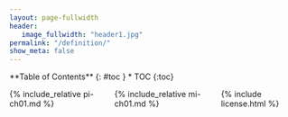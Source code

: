 ```yaml
---
layout: page-fullwidth
header:
   image_fullwidth: "header1.jpg"
permalink: "/definition/"
show_meta: false
---
```


<div class="row">
<div class="medium-4 medium-push-8 columns" markdown="1">
<div class="panel radius" markdown="1">
**Table of Contents**
{: #toc }
*  TOC
{:toc}
</div>
</div><!-- /.medium-4.columns -->

<div class="medium-8 medium-pull-4 columns" markdown="1">

{% include_relative pi-ch01.md %}

{% include_relative mi-ch01.md %}

{% include license.html %}

</div><!-- /.medium-8.columns -->
</div><!-- /.row -->
